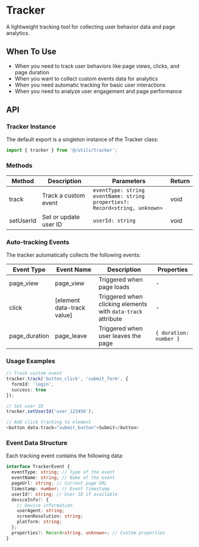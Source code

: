 # Tracker

A lightweight tracking tool for collecting user behavior data and page analytics.

## When To Use

- When you need to track user behaviors like page views, clicks, and page duration
- When you want to collect custom events data for analytics
- When you need automatic tracking for basic user interactions
- When you need to analyze user engagement and page performance

## API

### Tracker Instance

The default export is a singleton instance of the Tracker class:

```typescript
import { tracker } from '@/utils/tracker';
```

### Methods

| Method    | Description           | Parameters                                                                             | Return |
| --------- | --------------------- | -------------------------------------------------------------------------------------- | ------ |
| track     | Track a custom event  | `eventType: string`<br/>`eventName: string`<br/>`properties?: Record<string, unknown>` | void   |
| setUserId | Set or update user ID | `userId: string`                                                                       | void   |

### Auto-tracking Events

The tracker automatically collects the following events:

| Event Type    | Event Name                 | Description                                                  | Properties             |
| ------------- | -------------------------- | ------------------------------------------------------------ | ---------------------- |
| page_view     | page_view                  | Triggered when page loads                                    | -                      |
| click         | [element data-track value] | Triggered when clicking elements with `data-track` attribute | -                      |
| page_duration | page_leave                 | Triggered when user leaves the page                          | `{ duration: number }` |

### Usage Examples

```typescript
// Track custom event
tracker.track('button_click', 'submit_form', {
  formId: 'login',
  success: true
});

// Set user ID
tracker.setUserId('user_123456');

// Add click tracking to element
<button data-track="submit_button">Submit</button>
```

### Event Data Structure

Each tracking event contains the following data:

```typescript
interface TrackerEvent {
  eventType: string; // Type of the event
  eventName: string; // Name of the event
  pageUrl: string; // Current page URL
  timestamp: number; // Event timestamp
  userId?: string; // User ID if available
  deviceInfo?: {
    // Device information
    userAgent: string;
    screenResolution: string;
    platform: string;
  };
  properties?: Record<string, unknown>; // Custom properties
}
```
